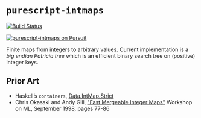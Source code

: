 
# `purescript-intmaps`

[![Build Status](https://travis-ci.org/tel/purescript-intmaps.svg?branch=master)](https://travis-ci.org/tel/purescript-intmaps)

[![purescript-intmaps on Pursuit](http://pursuit.purescript.org/packages/purescript-intmaps/badge)](http://pursuit.purescript.org/packages/purescript-intmaps)

Finite maps from integers to arbitrary values. Current implementation is a *big
endian Patricia tree* which is an efficient binary search tree on (positive)
integer keys.

## Prior Art

- Haskell’s `containers`,
  [Data.IntMap.Strict](https://hackage.haskell.org/package/containers-0.5.7.1/docs/Data-IntMap-Strict.html)
- Chris Okasaki and Andy Gill, ["Fast Mergeable Integer
  Maps"](http://citeseer.ist.psu.edu/okasaki98fast.html) Workshop on ML,
  September 1998, pages 77-86


